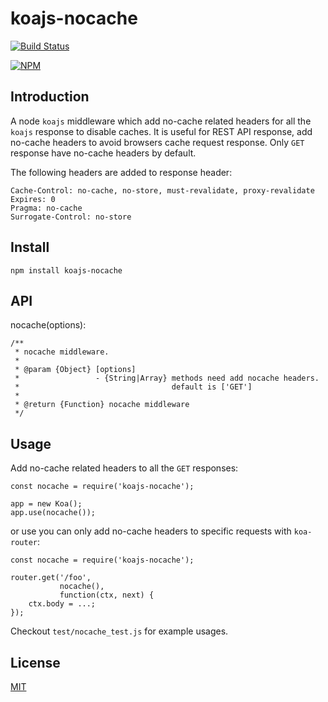 # koajs-nocache

[![Build Status](https://travis-ci.org/mingchen/koajs-nocache.svg?branch=master)](https://travis-ci.org/mingchen/koajs-nocache)

[![NPM](https://nodei.co/npm/koajs-nocache.png?downloads=true)](https://nodei.co/npm/koajs-nocache/)


## Introduction

A node `koajs` middleware which add no-cache related headers for all the `koajs` response to disable caches.
It is useful for REST API response, add no-cache headers to avoid browsers cache request response. Only `GET` response have no-cache headers by default.

The following headers are added to response header:

    Cache-Control: no-cache, no-store, must-revalidate, proxy-revalidate
    Expires: 0
    Pragma: no-cache
    Surrogate-Control: no-store

## Install

    npm install koajs-nocache

## API

nocache(options):

    /**
     * nocache middleware.
     *
     * @param {Object} [options]
     *                 - {String|Array} methods need add nocache headers.
     *                                  default is ['GET']
     *
     * @return {Function} nocache middleware
     */

## Usage

Add no-cache related headers to all the `GET` responses:

    const nocache = require('koajs-nocache');

    app = new Koa();
    app.use(nocache());

or use you can only add no-cache headers to specific requests with `koa-router`:

    const nocache = require('koajs-nocache');

    router.get('/foo',
               nocache(),
               function(ctx, next) {
        ctx.body = ...;
    });

Checkout `test/nocache_test.js` for example usages.

## License

[MIT](LICENSE.txt)

